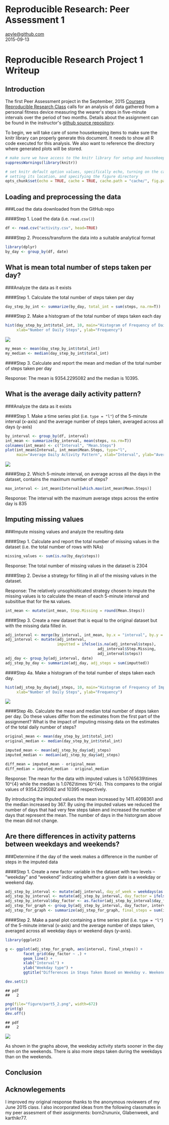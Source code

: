 # Reproducible Research: Peer Assessment 1
apyle@github.com  
2015-09-13  

Reproducible Research Project 1 Writeup
=======================================

## Introduction
The first Peer Assessment project in the September, 2015 [Coursera][1] 
[Reproducible Research Class][2] calls for an analysis of data gathered from a 
personal fitness device measuring the wearer's steps in five-minute intervals 
over the period of two months. Details about the assignment can be found in the 
instructor's [github source repository][3].

To begin, we will take care of some housekeeping items to make sure the knitr 
library can properly generate this document. It needs to show all R code 
executed for this analysis. We also want to reference the directory where 
generated plots will be stored.


```r
# make sure we have access to the knitr library for setup and housekeeping
suppressWarnings(library(knitr))

# set knitr default option values, specifically echo, turning on the cache and
# setting its location, and specifying the figure directory
opts_chunk$set(echo = TRUE, cache = TRUE, cache.path = "cache/", fig.path="figure/")
```

## Loading and preprocessing the data

###Load the data downloaded from the GitHub repo

####Step 1. Load the data (i.e. `read.csv()`)

```r
df <- read.csv("activity.csv", head=TRUE)
```

####Step 2. Process/transform the data into a suitable analytical format 

```r
library(dplyr)
by_day <- group_by(df, date)
```

## What is mean total number of steps taken per day?

###Analyze the data as it exists

####Step 1. Calculate the total number of steps taken per day 


```r
day_step_by_int <- summarize(by_day, total_int = sum(steps, na.rm=T))
```

####Step 2. Make a histogram of the total number of steps taken each day


```r
hist(day_step_by_int$total_int, 10, main="Histogram of Frequency of Daily Steps", 
     xlab="Number of Daily Steps", ylab="Frequency")
```

![](figure/part2_2-1.png) 

```r
my_mean <- mean(day_step_by_int$total_int)
my_median <- median(day_step_by_int$total_int)
```

####Step 3. Calculate and report the mean and median of the total number of steps taken per day

Response: The mean is 9354.2295082 and the median is 10395.

## What is the average daily activity pattern?

###Analyze the data as it exists

####Step 1. Make a time series plot (i.e. `type = "l"`) of the 5-minute interval (x-axis) and the average number of steps taken, averaged across all days (y-axis)


```r
by_interval <- group_by(df, interval)
int_mean <- summarize(by_interval, mean(steps, na.rm=T))
colnames(int_mean) <- c("Interval", "Mean.Steps")
plot(int_mean$Interval, int_mean$Mean.Steps, type="l", 
     main="Average Daily Activity Pattern", xlab="Interval", ylab="Average Steps")
```

![](figure/part3_1-1.png) 

####Step 2. Which 5-minute interval, on average across all the days in the dataset, contains the maximum number of steps?


```r
max_interval <- int_mean$Interval[which.max(int_mean$Mean.Steps)]
```

Response: The interval with the maximum average steps across the entire day is 835

## Imputing missing values

###Impute missing values and analyze the resulting data

####Step 1. Calculate and report the total number of missing values in the dataset (i.e. the total number of rows with NAs)


```r
missing_values <- sum(is.na(by_day$steps))
```

Response: The total number of missing values in the dataset is 2304

####Step 2. Devise a strategy for filling in all of the missing values in the dataset. 

Response: The relatively unsophisiticated strategy chosen to impute the missing values is to calculate the mean of each 5-minute interval and subsititue that for the `NA` values.


```r
int_mean <- mutate(int_mean, Step.Missing = round(Mean.Steps))
```

####Step 3. Create a new dataset that is equal to the original dataset but with the missing data filled in.


```r
adj_interval <- merge(by_interval, int_mean, by.x = "interval", by.y = "Interval")
adj_interval <- mutate(adj_interval, 
                       imputted = ifelse(is.na(adj_interval$steps), 
                                         adj_interval$Step.Missing, 
                                         adj_interval$steps))
adj_day <- group_by(adj_interval, date)
adj_step_by_day <- summarize(adj_day, adj_steps = sum(imputted))
```

####Step 4a. Make a histogram of the total number of steps taken each day.


```r
hist(adj_step_by_day$adj_steps, 10, main="Histogram of Frequency of Imputed Daily Steps", 
     xlab="Number of Daily Steps", ylab="Frequency")
```

![](figure/part4_4a-1.png) 

####Step 4b. Calculate the mean and median total number of steps taken per day. Do these values differ from the estimates from the first part of the assignment? What is the impact of imputing missing data on the estimates of the total daily number of steps?


```r
original_mean <- mean(day_step_by_int$total_int)
original_median <- median(day_step_by_int$total_int)

imputed_mean <- mean(adj_step_by_day$adj_steps)
imputed_median <- median(adj_step_by_day$adj_steps)

diff_mean = imputed_mean - original_mean
diff_median = imputed_median - original_median
```

Response: The mean for the data with imputed values is 1.0765639\times 10^{4} while the
median is 1.0762\times 10^{4}. This compares to the origial values of 9354.2295082
and 10395 respectively.

By introducing the imputed values the mean increased by 1411.4098361 and the median
increased by 367. By using the imputed values we reduced the number
of days that had very few steps taken and increased the number of days that
represent the mean. The number of days in the historgram above the mean did not
change.

## Are there differences in activity patterns between weekdays and weekends?

###Determine if the day of the week makes a difference in the number of steps in the imputed data

####Step 1. Create a new factor variable in the dataset with two levels – “weekday” and “weekend” indicating whether a given date is a weekday or weekend day.


```r
adj_step_by_interval <- mutate(adj_interval, day_of_week = weekdays(as.Date(date)))
adj_step_by_interval <- mutate(adj_step_by_interval, day_factor = ifelse(day_of_week == "Saturday" | day_of_week == "Sunday", "weekend", "weekday"))
adj_step_by_interval$day_factor <- as.factor(adj_step_by_interval$day_factor)
adj_step_for_graph <- group_by(adj_step_by_interval, day_factor, interval)
adj_step_for_graph <- summarize(adj_step_for_graph, final_steps = sum(imputted))
```

####Step 2. Make a panel plot containing a time series plot (i.e. `type = "l"`) of the 5-minute interval (x-axis) and the average number of steps taken, averaged across all weekday days or weekend days (y-axis). 


```r
library(ggplot2)

g <- ggplot(adj_step_for_graph, aes(interval, final_steps)) + 
        facet_grid(day_factor ~ .) +
        geom_line() +
        xlab("Interval") +
        ylab("Weekday type") +
        ggtitle("Differences in Steps Taken Based on Weekday v. Weekend")

dev.set(2)
```

```
## pdf 
##   2
```

```r
png(file="figure/part5_2.png", width=672)
print(g)
dev.off()
```

```
## pdf 
##   2
```

![](figure/part5_2.png)

As shown in the graphs above, the weekday activity starts sooner in the day then on the weekends. There is also more steps taken during the weekdays than on the weekends.

## Conclusion


## Acknowlegements

I improved my original response thanks to the anonymous reviewers of my June 2015 class. I also incorporated ideas from the following classmates in my peer assesment of their assignments: born2rununix, Glabenweek, and karthikr77.  
  
  
[1]: https://www.coursera.org
[2]: https://class.coursera.org/repdata-032
[3]: https://github.com/rdpeng/RepData_PeerAssessment1


